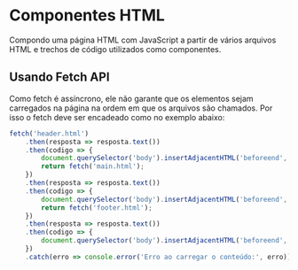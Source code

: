 # Componentes HTML

Compondo uma página HTML com JavaScript a partir de vários arquivos HTML e trechos de código utilizados como componentes.

## Usando Fetch API

Como fetch é assíncrono, ele não garante que os elementos sejam carregados na página na ordem em que os arquivos são chamados. Por isso o fetch deve ser encadeado como no exemplo abaixo:

```js
fetch('header.html')
    .then(resposta => resposta.text())
    .then(codigo => {
        document.querySelector('body').insertAdjacentHTML('beforeend', codigo);
        return fetch('main.html');
    })
    .then(resposta => resposta.text())
    .then(codigo => {
        document.querySelector('body').insertAdjacentHTML('beforeend', codigo);
        return fetch('footer.html');
    })
    .then(resposta => resposta.text())
    .then(codigo => {
        document.querySelector('body').insertAdjacentHTML('beforeend', codigo);
    })
    .catch(erro => console.error('Erro ao carregar o conteúdo:', erro));
```
